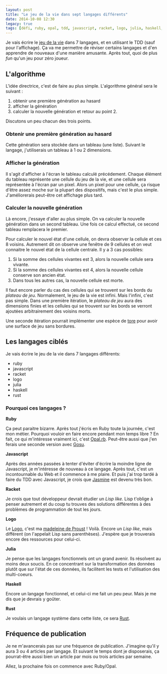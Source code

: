 ```yaml
---
layout: post
title: "Le jeu de la vie dans sept langages différents"
date: 2014-10-08 12:30
legacy: true
tags: [défi, ruby, opal, tdd, javascript, racket, logo, julia, haskell, rust]
---
```




Je vais écrire le [jeu de la vie](http://en.wikipedia.org/wiki/Conway%27s_Game_of_Life) dans 7 langages, et
en utilisant le TDD (sauf pour l'affichage).
Ça va me permettre de réviser certains langages et d'en apprendre de nouveaux
d'une manière amusante. Après tout, quoi de plus *fun* qu'un jeu pour zéro
joueur.

L'algorithme
------------

L'idée directrice, c'est de faire au plus simple.
L'algorithme général sera le suivant :

1. obtenir une première génération au hasard
2. afficher la génération
3. calculer la nouvelle génération et retour au point 2.

Discutons un peu chacun des trois points.

<!-- more -->

### Obtenir une première génération au hasard

Cette génération sera stockée dans un tableau (une liste). Suivant le
langage, j'utiliserais un tableau à 1 ou 2 dimensions.

### Afficher la génération

Il s'agit d'afficher à l'écran le tableau calculé précédement. Chaque élément
du tableau représente une cellule du jeu de la vie, et une cellule sera
représentée à l'écran par un pixel. Alors un pixel pour une cellule, ça risque
d'être assez moche sur la plupart des dispositifs, mais c'est le plus simple.
J'améliorerais peut-être cet affichage plus tard.

### Calculer la nouvelle génération

Là encore, j'essaye d'aller au plus simple. On va calculer la
nouvelle génération dans un second tableau. Une fois ce calcul effectué, ce
second tableau remplacera le premier.

Pour calculer le nouvel état d'une cellule, on devra observer la cellule et
ces 8 voisins. Autrement dit on observe une fenêtre de 9 cellules et on veut
connaitre le nouvel état de la cellule centrale. Il y a 3 cas possibles:

1. Si la somme des cellules vivantes est 3, alors la nouvelle cellule sera
   vivante.
2. Si la somme des cellules vivantes est 4, alors la nouvelle cellule conserve
   son ancien état.
3. Dans tous les autres cas, la nouvelle cellule est morte.

Il faut encore parler du cas des cellules qui se trouvent sur les bords du
*plateau de jeu*. Normalement, le jeu de la vie est infini. Mais l'infini, c'est
pas simple. Dans une première itération, le *plateau de jeu* aura des
dimensions finies et les cellules qui se trouvent sur les bords se verront
ajoutées arbitrairement des voisins morts.

Une seconde itération pourrait implémenter une espèce de [tore](http://en.wikipedia.org/wiki/Torus) pour avoir une surface
de jeu sans bordures.


Les langages ciblés
-------------------

Je vais écrire le jeu de la vie dans 7 langages différents:

- ruby
- javascript
- racket
- logo
- julia
- haskell
- rust

### Pourquoi ces langages ?

**Ruby**

Ça peut paraitre bizarre. Après tout j'écris en Ruby toute la journée, c'est
mon métier. Pourquoi vouloir en faire encore pendant mon temps libre ?
En fait, ce qui m'intéresse vraiment ici, c'est [Opal.rb](http://opalrb.org/). Peut-être aussi
que j'en ferais une seconde version avec [Gosu](http://www.libgosu.org/).

**Javascript**

Après des années passées à tenter d'éviter d'écrire la moindre ligne de
Javascript, je m'intéresse de nouveau à ce langage. Après tout, c'est un
incontournable du Web et il commence à me plaire. Et puis j'ai trop tardé à
faire du TDD avec Javascript, je crois que [Jasmine](http://jasmine.github.io/) est devenu très bon.

**Racket**

Je crois que tout développeur devrait étudier un *Lisp like*. Lisp t'oblige à
penser autrement et du coup tu trouves des solutions différentes à des
problèmes de programmation de tout les jours.

**Logo**

Le [Logo](http://fr.wikipedia.org/wiki/Logo_%28langage%29), c'est ma [madeleine de Proust](http://fr.wikipedia.org/wiki/Madeleine_%28cuisine%29#La_madeleine_de_Proust) ! Voilà. Encore un *Lisp like*,
mais différent (on l'appelait Lisp sans parenthèses). J'espère que je trouverais
encore des ressources pour celui-ci.


**Julia**

Je pense que les langages fonctionnels ont un grand avenir. Ils résolvent au
moins deux soucis. En ce concentrant sur la transformation des données plutôt
que sur l'état de ces données, ils facilitent les tests et l'utilisation des
multi-coeurs.

**Haskell**

Encore un langage fonctionnel, et celui-ci me fait un peu peur. Mais je me dis
que je devrais y goûter.

**Rust**

Je voulais un langage système dans cette liste, ce sera [Rust](http://www.rust-lang.org/).

Fréquence de publication
------------------------

Je ne m'avancerais pas sur une fréquence de publication. J'imagine qu'il y
aura 3 ou 4 articles par langage. Et suivant le temps dont je disposerais, ça
pourrat-être aussi bien un article par mois ou trois articles par semaine.

Allez, la prochaine fois on commence avec Ruby/Opal.





